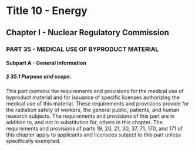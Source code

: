 
# Title 10 - Energy
## Chapter I - Nuclear Regulatory Commission
### PART 35 - MEDICAL USE OF BYPRODUCT MATERIAL
#### Subpart A - General Information
##### § 35.1 Purpose and scope.

This part contains the requirements and provisions for the medical use of byproduct material and for issuance of specific licenses authorizing the medical use of this material. These requirements and provisions provide for the radiation safety of workers, the general public, patients, and human research subjects. The requirements and provisions of this part are in addition to, and not in substitution for, others in this chapter. The requirements and provisions of parts 19, 20, 21, 30, 37, 71, 170, and 171 of this chapter apply to applicants and licensees subject to this part unless specifically exempted.
